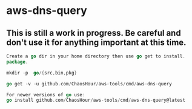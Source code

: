 # aws-dns-query


## This is still a work in progress. Be careful and don't use it for anything important at this time.


```GO
Create a go dir in your home directory then use go get to install.
package.

mkdir -p  go/{src,bin,pkg}

go get -v -u github.com/ChaosHour/aws-tools/cmd/aws-dns-query

For newer versions of go use:
go install github.com/ChaosHour/aws-tools/cmd/aws-dns-query@latest
```